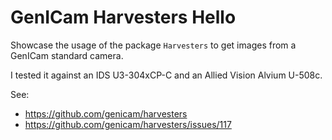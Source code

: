 # GenICam Harvesters Hello
Showcase the usage of the package `Harvesters` to get images from a GenICam standard camera.

I tested it against an IDS U3-304xCP-C and an Allied Vision Alvium U-508c.


See:
- https://github.com/genicam/harvesters
- https://github.com/genicam/harvesters/issues/117
